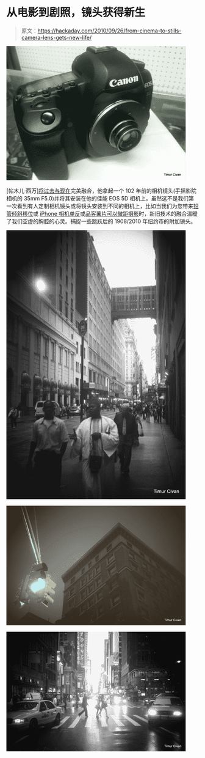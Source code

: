 # 从电影到剧照，镜头获得新生

> 原文：<https://hackaday.com/2010/09/26/from-cinema-to-stills-camera-lens-gets-new-life/>

![](img/96f32c11171f93d7ea3cf1c389e9b285.png "Remember ladies, its not the size that counts. While small, there is nearly 100 years of experience behind this guy.")

[帖木儿·西万][将过去与现在](http://www.cinema5d.com/viewtopic.php?f=30&t=20638&st=0&sk=t&sd=a)完美融合，他拿起一个 102 年前的相机镜头(手摇影院相机的 35mm F5.0)并将其安装在他的佳能 EOS 5D 相机上。虽然这不是我们第一次看到有人定制相机镜头或将镜头安装到不同的相机上，比如当我们为您带来[铅管倾斜移位](http://hackaday.com/2009/07/28/making-a-tilt-shift-lens/)或 [iPhone 相机单反](http://hackaday.com/2009/12/01/double-dose-of-iphone-camera-hacks/)或[品客薯片可以微距摄影](http://hackaday.com/2008/11/12/pringles-can-macro-photography/)时，新旧技术的融合温暖了我们空虚的胸腔的心灵。捕捉一些跳跃后的 1908/2010 年纽约市的附加镜头。

![](img/1b8996011a9d07e5e12db37e5b86f368.png "Get your mouse off me!")

![](img/e08662feda7059666e038f99fa8a5a10.png "Get your mouse off me!")

![](img/e8e9e630a0c052f8ed8651d03e637914.png "Get your mouse off me!")